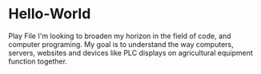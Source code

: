 # Hello-World
Play File
I'm looking to broaden my horizon in the field of code, and computer programing. My goal is to understand the way computers, servers, websites and devices like PLC displays on agricultural equipment function together.
